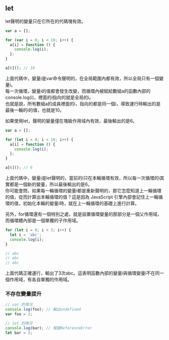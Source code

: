## let

let聲明的變量只在它所在的代碼塊有效。

```javascript
var a = [];

for (var i = 0; i < 10; i++) {
  a[i] = function () {
    console.log(i);
  };
}

a[6](); // 10
```

上面代碼中，變量i是var命令聲明的，在全局範圍內都有效，所以全局只有一個變量i。<br />
每一次循環，變量i的值都會發生改變，而循環內被賦給數組a的函數內部的console.log(i)，裡面的i指向的就是全局的i。<br />
也就是說，所有數組a的成員裡面的i，指向的都是同一個i，導致運行時輸出的是最後一輪的i的值，也就是10。

如果使用let，聲明的變量僅在塊級作用域內有效，最後輸出的是6。

```javascript
var a = [];

for (let i = 0; i < 10; i++) {
  a[i] = function () {
    console.log(i);
  };
}

a[6](); // 6
```

上面代碼中，變量i是let聲明的，當前的i只在本輪循環有效，所以每一次循環的i其實都是一個新的變量，所以最後輸出的是6。<br />
你可能會問，如果每一輪循環的變量i都是重新聲明的，那它怎麼知道上一輪循環的值，從而計算出本輪循環的值？這是因為 JavaScript 引擎內部會記住上一輪循環的值，初始化本輪的變量i時，就在上一輪循環的基礎上進行計算。

另外，for循環還有一個特別之處，就是設置循環變量的那部分是一個父作用域，而循環體內部是一個單獨的子作用域。

```javascript
for (let i = 0; i < 3; i++) {
  let i = 'abc';
  console.log(i);
}

// abc
// abc
// abc
```

上面代碼正確運行，輸出了3次abc。這表明函數內部的變量i與循環變量i不在同一個作用域，有各自單獨的作用域。


### 不存在變量提升

```javascript
// var 的情况
console.log(foo); // 輸出undefined
var foo = 2;

// let 的情况
console.log(bar); // 報錯ReferenceError
let bar = 2;
```